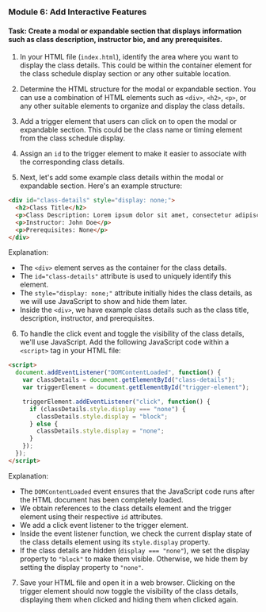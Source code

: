 

### Module 6: Add Interactive Features

#### Task: Create a modal or expandable section that displays information such as class description, instructor bio, and any prerequisites.

1. In your HTML file (`index.html`), identify the area where you want to display the class details. This could be within the container element for the class schedule display section or any other suitable location.

2. Determine the HTML structure for the modal or expandable section. You can use a combination of HTML elements such as `<div>`, `<h2>`, `<p>`, or any other suitable elements to organize and display the class details.

3. Add a trigger element that users can click on to open the modal or expandable section. This could be the class name or timing element from the class schedule display.

4. Assign an `id` to the trigger element to make it easier to associate with the corresponding class details.

5. Next, let's add some example class details within the modal or expandable section. Here's an example structure:

```html
<div id="class-details" style="display: none;">
  <h2>Class Title</h2>
  <p>Class Description: Lorem ipsum dolor sit amet, consectetur adipiscing elit.</p>
  <p>Instructor: John Doe</p>
  <p>Prerequisites: None</p>
</div>
```

Explanation:
- The `<div>` element serves as the container for the class details.
- The `id="class-details"` attribute is used to uniquely identify this element.
- The `style="display: none;"` attribute initially hides the class details, as we will use JavaScript to show and hide them later.
- Inside the `<div>`, we have example class details such as the class title, description, instructor, and prerequisites.

6. To handle the click event and toggle the visibility of the class details, we'll use JavaScript. Add the following JavaScript code within a `<script>` tag in your HTML file:

```html
<script>
  document.addEventListener("DOMContentLoaded", function() {
    var classDetails = document.getElementById("class-details");
    var triggerElement = document.getElementById("trigger-element");

    triggerElement.addEventListener("click", function() {
      if (classDetails.style.display === "none") {
        classDetails.style.display = "block";
      } else {
        classDetails.style.display = "none";
      }
    });
  });
</script>
```

Explanation:
- The `DOMContentLoaded` event ensures that the JavaScript code runs after the HTML document has been completely loaded.
- We obtain references to the class details element and the trigger element using their respective `id` attributes.
- We add a click event listener to the trigger element.
- Inside the event listener function, we check the current display state of the class details element using its `style.display` property.
- If the class details are hidden (`display === "none"`), we set the display property to `"block"` to make them visible. Otherwise, we hide them by setting the display property to `"none"`.

7. Save your HTML file and open it in a web browser. Clicking on the trigger element should now toggle the visibility of the class details, displaying them when clicked and hiding them when clicked again.

